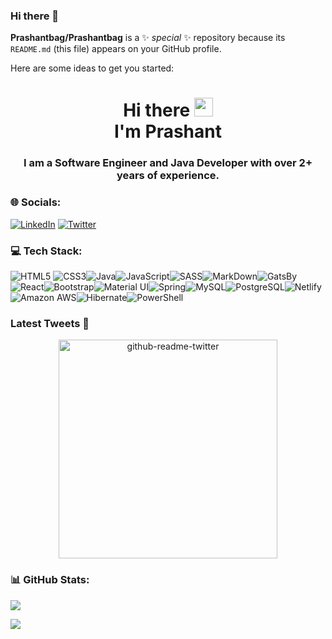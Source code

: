 ### Hi there 👋


**Prashantbag/Prashantbag** is a ✨ _special_ ✨ repository because its `README.md` (this file) appears on your GitHub profile.

Here are some ideas to get you started:

<!-- - 🔭 I’m currently working on MicroService...
- 🌱 I’m currently learning ...
- 👯 I’m looking to collaborate on ...
- 🤔 I’m looking for help with ...
- 💬 Ask me about ...
- 📫 How to reach me: ...
- 😄 Pronouns: ...
- ⚡ Fun fact: ... -->

<h1 align="center">Hi there <img src="https://raw.githubusercontent.com/MartinHeinz/MartinHeinz/master/wave.gif" width="30px">
<br/> I'm Prashant</h1> 
<h3 align="center">I am a Software Engineer and Java Developer with over 2+ years of experience.</h3>

### 🌐 Socials:
[![LinkedIn](https://img.shields.io/badge/LinkedIn-%230077B5.svg?logo=linkedin&logoColor=white)](https://www.linkedin.com/in/prashant-kumar-bag-b52b52155/) [![Twitter](https://img.shields.io/badge/Twitter-%231DA1F2.svg?logo=Twitter&logoColor=white)](https://twitter.com/Prashan54062596) 

### 💻 Tech Stack:
![HTML5](https://img.shields.io/badge/HTML5-E34F26?style=for-the-badge&logo=html5&logoColor=white) ![CSS3](https://img.shields.io/badge/CSS3-1572B6?style=for-the-badge&logo=css3&logoColor=white)![Java](https://img.shields.io/badge/Java-ED8B00?style=for-the-badge&logo=openjdk&logoColor=white)![JavaScript](https://img.shields.io/badge/JavaScript-323330?style=for-the-badge&logo=javascript&logoColor=F7DF1E)![SASS](https://img.shields.io/badge/Sass-CC6699?style=for-the-badge&logo=sass&logoColor=white)![MarkDown](https://img.shields.io/badge/Markdown-000000?style=for-the-badge&logo=markdown&logoColor=white)![GatsBy](https://img.shields.io/badge/Gatsby-663399?style=for-the-badge&logo=gatsby&logoColor=white)![React](https://img.shields.io/badge/React-20232A?style=for-the-badge&logo=react&logoColor=61DAFB)![Bootstrap](https://img.shields.io/badge/Bootstrap-563D7C?style=for-the-badge&logo=bootstrap&logoColor=white)![Material UI](https://img.shields.io/badge/Material--UI-0081CB?style=for-the-badge&logo=material-ui&logoColor=white)![Spring](https://img.shields.io/badge/Spring-6DB33F?style=for-the-badge&logo=spring&logoColor=white)![MySQL](https://img.shields.io/badge/MySQL-00000F?style=for-the-badge&logo=mysql&logoColor=white)![PostgreSQL](https://img.shields.io/badge/PostgreSQL-316192?style=for-the-badge&logo=postgresql&logoColor=white)![Netlify](https://img.shields.io/badge/Netlify-00C7B7?style=for-the-badge&logo=netlify&logoColor=white)![Amazon AWS](https://img.shields.io/badge/Amazon_AWS-232F3E?style=for-the-badge&logo=amazon-aws&logoColor=white)![Hibernate](https://img.shields.io/badge/Hibernate-59666C?style=for-the-badge&logo=Hibernate&logoColor=white)![PowerShell](https://img.shields.io/badge/powershell-5391FE?style=for-the-badge&logo=powershell&logoColor=white)

<h3>Latest Tweets 🧵</h3>
<p align='center'><a href="https://twitter.com/saurabh3460"><img src="https://github-readme-twitter.gazf.vercel.app/api?id=saurabh3460&layout=wide" width="350" alt="github-readme-twitter"></a></p>


### 📊 GitHub Stats:
![](https://github-readme-stats.vercel.app/api?username=Prashantbag&theme=dark&hide_border=false&include_all_commits=false&count_private=false)<br/>

![](https://github-readme-stats.vercel.app/api/top-langs/?username=Prashantbag&theme=dark&hide_border=false&include_all_commits=false&count_private=false&layout=compact)


<!-- Proudly created with GPRM ( https://gprm.itsvg.in ) -->
 



